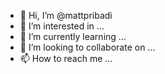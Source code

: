 - 👋 Hi, I’m @mattpribadi
- 👀 I’m interested in ...
- 🌱 I’m currently learning ...
- 💞️ I’m looking to collaborate on ...
- 📫 How to reach me ...

<!---
mattpribadi/mattpribadi is a ✨ special ✨ repository because its `README.md` (this file) appears on your GitHub profile.
You can click the Preview link to take a look at your changes.
--->
